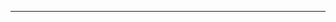 <!--
CO_OP_TRANSLATOR_METADATA:
{
  "original_hash": "b12098603dc3061d3cdac77ecce93658",
  "translation_date": "2025-08-28T18:31:34+00:00",
  "source_file": "03-CoreGenerativeAITechniques/README.md",
  "language_code": "sk"
}
-->


---

